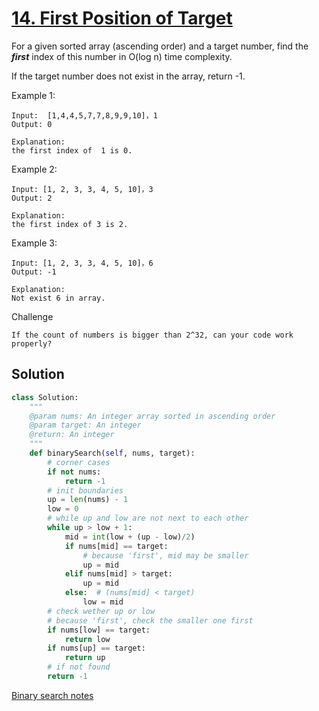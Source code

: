 # [14. First Position of Target](https://www.lintcode.com/problem/first-position-of-target/description)
For a given sorted array (ascending order) and a target number, find the ***first*** index of this number in O(log n) time complexity.

If the target number does not exist in the array, return -1.

Example 1:
```
Input:  [1,4,4,5,7,7,8,9,9,10]，1
Output: 0

Explanation: 
the first index of  1 is 0.
```
Example 2:
```
Input: [1, 2, 3, 3, 4, 5, 10]，3
Output: 2

Explanation: 
the first index of 3 is 2.
```
Example 3:
```
Input: [1, 2, 3, 3, 4, 5, 10]，6
Output: -1

Explanation: 
Not exist 6 in array.
```

Challenge
```
If the count of numbers is bigger than 2^32, can your code work properly?
```
## Solution
```python
class Solution:
    """
    @param nums: An integer array sorted in ascending order
    @param target: An integer
    @return: An integer
    """
    def binarySearch(self, nums, target):
        # corner cases
        if not nums:
            return -1
        # init boundaries
        up = len(nums) - 1 
        low = 0
        # while up and low are not next to each other
        while up > low + 1:
            mid = int(low + (up - low)/2)
            if nums[mid] == target:
                # because 'first', mid may be smaller
                up = mid
            elif nums[mid] > target:
                up = mid
            else:  # (nums[mid] < target)
                low = mid
        # check wether up or low
        # because 'first', check the smaller one first
        if nums[low] == target:
            return low
        if nums[up] == target:
            return up
        # if not found
        return -1
```

[Binary search notes](readme.md#Binary-search)